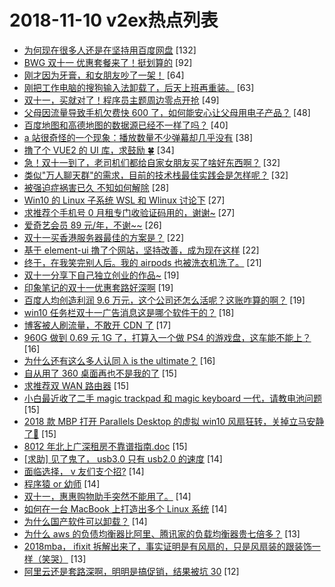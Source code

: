 # 2018-11-10 v2ex热点列表

+ [为何现在很多人还是在坚持用百度网盘](https://www.v2ex.com/t/506351#reply132) [132]
+ [BWG 双十一 优惠套餐来了！挺划算的](https://www.v2ex.com/t/506376#reply92) [92]
+ [刚才因为牙膏，和女朋友吵了一架！](https://www.v2ex.com/t/506519#reply64) [64]
+ [刚把工作电脑的搜狗输入法卸载了，后天上班再重装。](https://www.v2ex.com/t/506420#reply63) [63]
+ [双十一，买就对了！程序员主题周边零点开抢](https://www.v2ex.com/t/506405#reply49) [49]
+ [父母因流量导致手机欠费快 600 了，如何能安心让父母用电子产品？](https://www.v2ex.com/t/506406#reply48) [48]
+ [百度地图和高德地图的数据源已经不一样了吗？](https://www.v2ex.com/t/506381#reply40) [40]
+ [a 站很奇怪的一个现象：播放数量不少弹幕却几乎没有](https://www.v2ex.com/t/506353#reply38) [38]
+ [撸了个 VUE2 的 UI 库，求鼓励 🍀](https://www.v2ex.com/t/506397#reply34) [34]
+ [急！双十一到了，老司机们都给自家女朋友买了啥好东西啊？](https://www.v2ex.com/t/506409#reply32) [32]
+ [类似"万人聊天群"的需求，目前的技术栈最佳实践会是怎样呢？](https://www.v2ex.com/t/506412#reply32) [32]
+ [被强迫症祸害已久 不知如何解除](https://www.v2ex.com/t/506363#reply28) [28]
+ [Win10 的 Linux 子系统 WSL 和 Wlinux 讨论下](https://www.v2ex.com/t/506445#reply27) [27]
+ [求推荐个手机号 0 月租专门收验证码用的，谢谢~](https://www.v2ex.com/t/506470#reply27) [27]
+ [爱奇艺会员 89 元/年，不谢~~](https://www.v2ex.com/t/506362#reply26) [26]
+ [双十一买香港服务器最佳的方案是？](https://www.v2ex.com/t/506390#reply22) [22]
+ [基于 element-ui 撸了个网站，坚持改善，成为现在这样](https://www.v2ex.com/t/506474#reply22) [22]
+ [终于，在我笑完别人后。我的 airpods 也被洗衣机洗了。](https://www.v2ex.com/t/506366#reply21) [21]
+ [双十一分享下自己独立创业的作品~](https://www.v2ex.com/t/506396#reply19) [19]
+ [印象笔记的双十一优惠套路好深啊](https://www.v2ex.com/t/506451#reply19) [19]
+ [百度人均创造利润 9.6 万元，这个公司还怎么活呢？这账咋算的啊？](https://www.v2ex.com/t/506465#reply19) [19]
+ [win10 任务栏双十一广告消息这是哪个软件干的？](https://www.v2ex.com/t/506383#reply18) [18]
+ [博客被人刷流量，不敢开 CDN 了](https://www.v2ex.com/t/506423#reply17) [17]
+ [960G 做到 0.69 元 1G 了，打算入一个做 PS4 的游戏盘，这车能不能上？](https://www.v2ex.com/t/506472#reply16) [16]
+ [为什么还有这么多人认同 λ is the ultimate？](https://www.v2ex.com/t/506364#reply16) [16]
+ [自从用了 360 桌面再也不是我的了](https://www.v2ex.com/t/506369#reply15) [15]
+ [求推荐双 WAN 路由器](https://www.v2ex.com/t/506384#reply15) [15]
+ [小白最近收了二手 magic trackpad 和 magic keyboard 一代，请教电池问题](https://www.v2ex.com/t/506415#reply15) [15]
+ [2018 款 MBP 打开 Parallels Desktop 的虚拟 win10 风扇狂转，关掉立马安静了🤡](https://www.v2ex.com/t/506507#reply15) [15]
+ [8012 年北上广深租房不靠谱指南.doc](https://www.v2ex.com/t/506525#reply15) [15]
+ [[求助] 见了鬼了， usb3.0 只有 usb2.0 的速度](https://www.v2ex.com/t/506371#reply14) [14]
+ [面临选择， v 友们支个招?](https://www.v2ex.com/t/506450#reply14) [14]
+ [程序猿 or 幼师](https://www.v2ex.com/t/506458#reply14) [14]
+ [双十一，惠惠购物助手突然不能用了。](https://www.v2ex.com/t/506460#reply14) [14]
+ [如何在一台 MacBook 上打造出多个 Linux 系统](https://www.v2ex.com/t/506485#reply14) [14]
+ [为什么国产软件可以卸载？](https://www.v2ex.com/t/506492#reply14) [14]
+ [为什么 aws 的负债均衡器比阿里、腾讯家的负载均衡器贵七倍多？](https://www.v2ex.com/t/506398#reply13) [13]
+ [2018mba， ifixit 拆解出来了，事实证明是有风扇的，只是风扇装的跟装饰一样（笑哭）](https://www.v2ex.com/t/506478#reply13) [13]
+ [阿里云还是套路深啊，明明是搞促销，结果被坑 30](https://www.v2ex.com/t/506374#reply12) [12]
